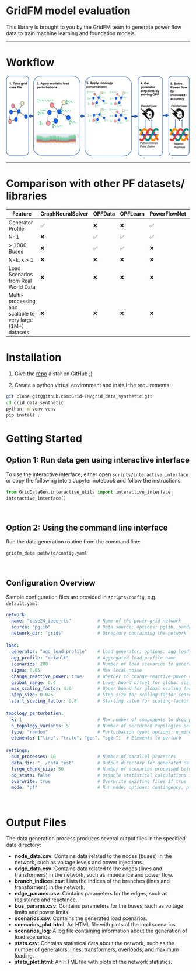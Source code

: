 # GridFM model evaluation


This library is brought to you by the GridFM team to generate power flow data to train machine learning and foundation models.

---

# Workflow

<p align="center">
  <img src="docs/figs/pipeline.png" alt=""/>
  <br/>
</p>


---



# Comparison with other PF datasets/ libraries

| Feature                                                    | GraphNeuralSolver | OPFData | OPFLearn | PowerFlowNet | TypedGNN | PF△ | **GridFM** |
| ---------------------------------------------------------- | ----------------- | ------- | -------- | ------------ | -------- | --- | ---------- |
| Generator Profile                                          | ✅                 | ❌       | ❌        | ✅            | ✅        | ✅   | ❌          |
| N-1                                                        | ❌                 | ✅       | ✅        | ✅            | ✅        | ✅   | ✅          |
| > 1000 Buses                                               | ❌                 | ✅       | ✅        | ❌            | ❌        | ✅   | ✅          |
| N-k, k > 1                                                 | ❌                 | ❌       | ❌        | ❌            | ❌        | ❌   | ✅          |
| Load Scenarios from Real World Data                        | ❌                 | ❌       | ❌        | ❌            | ❌        | ❌   | ✅          |
| Multi-processing and scalable to very large (1M+) datasets | ❌                 | ❌       | ❌        | ❌            | ❌        | ❌   | ✅          |


# Installation
1. Give the [repo](https://github.com/Grid-FM/grid_data_synthetic) a star on GitHub ;)

2. Create a python virtual environment and install the requirements:
```bash
git clone git@github.com:Grid-FM/grid_data_synthetic.git
cd grid_data_synthetic
python -m venv venv
pip install .
```
# Getting Started

## Option 1: Run data gen using interactive interface

To use the interactive interface, either open `scripts/interactive_interface` or copy the following into a Jupyter notebook and follow the instructions:

```python
from GridDataGen.interactive_utils import interactive_interface
interactive_interface()
```

<br>

## Option 2: Using the command line interface

Run the data generation routine from the command line:

```bash
gridfm_data path/to/config.yaml
```

<br>

## Configuration Overview


Sample configuration files are provided in `scripts/config`, e.g. `default.yaml`:

```yaml
network:
  name: "case24_ieee_rts"          # Name of the power grid network
  source: "pglib"                  # Data source; options: pglib, pandapower, file
  network_dir: "grids"             # Directory containing the network files

load:
  generator: "agg_load_profile"    # Load generator; options: agg_load_profile, powergraph
  agg_profile: "default"           # Aggregated load profile name
  scenarios: 200                   # Number of load scenarios to generate
  sigma: 0.05                      # Max local noise
  change_reactive_power: true      # Whether to change reactive power values
  global_range: 0.4                # Lower bound offset for global scaling factor
  max_scaling_factor: 4.0          # Upper bound for global scaling factor
  step_size: 0.025                 # Step size for scaling factor search
  start_scaling_factor: 0.8        # Starting value for scaling factor

topology_perturbation:
  k: 1                             # Max number of components to drop per perturbation
  n_topology_variants: 5           # Number of perturbed topologies per scenario
  type: "random"                   # Perturbation type; options: n_minus_k, random, overloaded, none
  elements: ["line", "trafo", "gen", "sgen"]  # Elements to perturb

settings:
  num_processes: 10                # Number of parallel processes
  data_dir: "../data_test"         # Output directory for generated data
  large_chunk_size: 50             # Number of scenarios processed before saving
  no_stats: false                  # Disable statistical calculations if true
  overwrite: true                  # Overwrite existing files if true
  mode: "pf"                       # Run mode; options: contingency, pf
```

<br>

# Output Files

The data generation process produces several output files in the specified data directory:

- **node_data.csv**: Contains data related to the nodes (buses) in the network, such as voltage levels and power injections.
- **edge_data.csv**: Contains data related to the edges (lines and transformers) in the network, such as impedance and power flow.
- **branch_indices.csv**: Lists the indices of the branches (lines and transformers) in the network.
- **edge_params.csv**: Contains parameters for the edges, such as resistance and reactance.
- **bus_params.csv**: Contains parameters for the buses, such as voltage limits and power limits.
- **scenarios.csv**: Contains the generated load scenarios.
- **scenarios_plot.html**: An HTML file with plots of the load scenarios.
- **scenarios_log**: A log file containing information about the generation of load scenarios.
- **stats.csv**: Contains statistical data about the network, such as the number of generators, lines, transformers, overloads, and maximum loading.
- **stats_plot.html**: An HTML file with plots of the network statistics.
